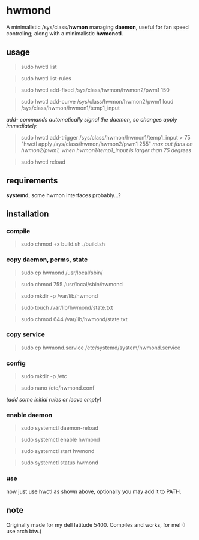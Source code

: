 # hwmond
A minimalistic /sys/class/**hwmon** managing **daemon**, useful for fan speed controling; along with a minimalistic **hwmonctl**.

## usage
>sudo hwctl list

>sudo hwctl list-rules

>sudo hwctl add-fixed /sys/class/hwmon/hwmon2/pwm1 150

>sudo hwctl add-curve /sys/class/hwmon/hwmon2/pwm1 loud /sys/class/hwmon/hwmon1/temp1_input

*add- commands automatically signal the daemon, so changes apply immediately.*

>sudo hwctl add-trigger /sys/class/hwmon/hwmon1/temp1_input > 75 "hwctl apply /sys/class/hwmon/hwmon2/pwm1 255"
*max out fans on hwmon2/pwm1, when hwmon1/temp1_input is larger than 75 degrees*

>sudo hwctl reload

## requirements
**systemd**, some hwmon interfaces probably...?

## installation
### compile
>sudo chmod +x build.sh
>./build.sh


### copy daemon, perms, state
>sudo cp hwmond /usr/local/sbin/

>sudo chmod 755 /usr/local/sbin/hwmond

>sudo mkdir -p /var/lib/hwmond

>sudo touch /var/lib/hwmond/state.txt

>sudo chmod 644 /var/lib/hwmond/state.txt

### copy service
>sudo cp hwmond.service /etc/systemd/system/hwmond.service

### config
>sudo mkdir -p /etc

>sudo nano /etc/hwmond.conf

*(add some initial rules or leave empty)*

### enable daemon
>sudo systemctl daemon-reload

>sudo systemctl enable hwmond

>sudo systemctl start hwmond

>sudo systemctl status hwmond

### use
now just use hwctl as shown above, optionally you may add it to PATH.

## note
Originally made for my dell latitude 5400. Compiles and works, for me! (I use arch btw.)
